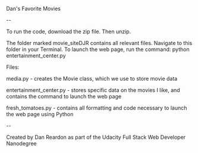 Dan's Favorite Movies

--

To run the code, download the zip file. Then unzip.

The folder marked movie\_siteDJR contains all relevant files. Navigate to this folder in your Terminal. To launch the web page, run the command: python entertainment_center.py

Files:

media.py - creates the Movie class, which we use to store movie data

entertainment_center.py - stores specific data on the movies I like, and contains the command to launch the web page

fresh_tomatoes.py - contains all formatting and code necessary to launch the web page using Python

--

Created by Dan Reardon as part of the Udacity Full Stack Web Developer Nanodegree
